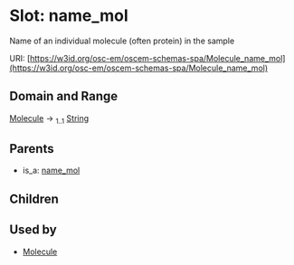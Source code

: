
# Slot: name_mol

Name of an individual molecule (often protein) in the sample

URI: [https://w3id.org/osc-em/oscem-schemas-spa/Molecule_name_mol](https://w3id.org/osc-em/oscem-schemas-spa/Molecule_name_mol)


## Domain and Range

[Molecule](Molecule.md) &#8594;  <sub>1..1</sub> [String](types/String.md)

## Parents

 *  is_a: [name_mol](name_mol.md)

## Children


## Used by

 * [Molecule](Molecule.md)
